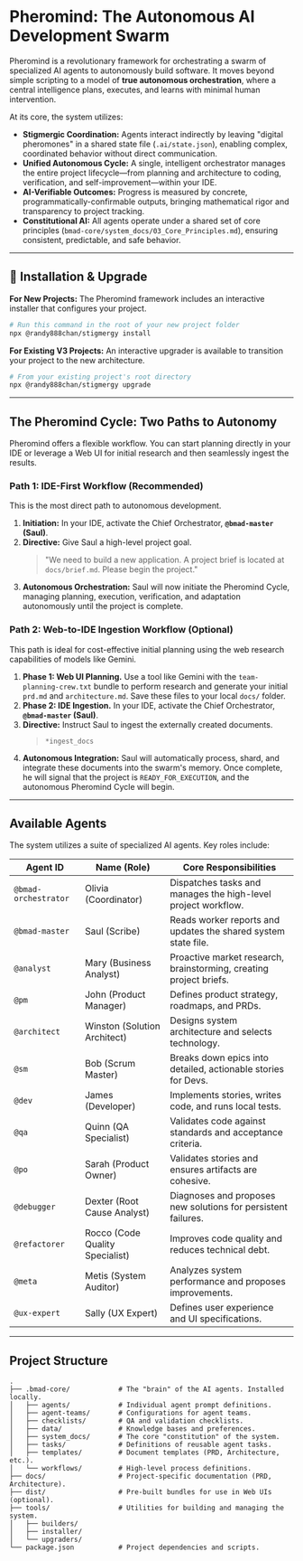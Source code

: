 # Pheromind: The Autonomous AI Development Swarm

Pheromind is a revolutionary framework for orchestrating a swarm of specialized AI agents to autonomously build software. It moves beyond simple scripting to a model of **true autonomous orchestration**, where a central intelligence plans, executes, and learns with minimal human intervention.

At its core, the system utilizes:

- **Stigmergic Coordination:** Agents interact indirectly by leaving "digital pheromones" in a shared state file (`.ai/state.json`), enabling complex, coordinated behavior without direct communication.
- **Unified Autonomous Cycle:** A single, intelligent orchestrator manages the entire project lifecycle—from planning and architecture to coding, verification, and self-improvement—within your IDE.
- **AI-Verifiable Outcomes:** Progress is measured by concrete, programmatically-confirmable outputs, bringing mathematical rigor and transparency to project tracking.
- **Constitutional AI:** All agents operate under a shared set of core principles (`bmad-core/system_docs/03_Core_Principles.md`), ensuring consistent, predictable, and safe behavior.

---

## 🚀 Installation & Upgrade

**For New Projects:**
The Pheromind framework includes an interactive installer that configures your project.
```bash
# Run this command in the root of your new project folder
npx @randy888chan/stigmergy install
```

**For Existing V3 Projects:**
An interactive upgrader is available to transition your project to the new architecture.
```bash
# From your existing project's root directory
npx @randy888chan/stigmergy upgrade
```

---

## The Pheromind Cycle: Two Paths to Autonomy

Pheromind offers a flexible workflow. You can start planning directly in your IDE or leverage a Web UI for initial research and then seamlessly ingest the results.

### Path 1: IDE-First Workflow (Recommended)

This is the most direct path to autonomous development.

1.  **Initiation:** In your IDE, activate the Chief Orchestrator, **`@bmad-master` (Saul)**.
2.  **Directive:** Give Saul a high-level project goal.
    > "We need to build a new application. A project brief is located at `docs/brief.md`. Please begin the project."
3.  **Autonomous Orchestration:** Saul will now initiate the Pheromind Cycle, managing planning, execution, verification, and adaptation autonomously until the project is complete.

### Path 2: Web-to-IDE Ingestion Workflow (Optional)

This path is ideal for cost-effective initial planning using the web research capabilities of models like Gemini.

1.  **Phase 1: Web UI Planning.** Use a tool like Gemini with the `team-planning-crew.txt` bundle to perform research and generate your initial `prd.md` and `architecture.md`. Save these files to your local `docs/` folder.
2.  **Phase 2: IDE Ingestion.** In your IDE, activate the Chief Orchestrator, **`@bmad-master` (Saul)**.
3.  **Directive:** Instruct Saul to ingest the externally created documents.
    > `*ingest_docs`
4.  **Autonomous Integration:** Saul will automatically process, shard, and integrate these documents into the swarm's memory. Once complete, he will signal that the project is `READY_FOR_EXECUTION`, and the autonomous Pheromind Cycle will begin.

---

## Available Agents

The system utilizes a suite of specialized AI agents. Key roles include:

| Agent ID              | Name (Role)                             | Core Responsibilities                                          |
| --------------------- | --------------------------------------- | -------------------------------------------------------------- |
| `@bmad-orchestrator`  | Olivia (Coordinator)                    | Dispatches tasks and manages the high-level project workflow.    |
| `@bmad-master`        | Saul (Scribe)                           | Reads worker reports and updates the shared system state file.   |
| `@analyst`            | Mary (Business Analyst)                 | Proactive market research, brainstorming, creating project briefs. |
| `@pm`                 | John (Product Manager)                  | Defines product strategy, roadmaps, and PRDs.                  |
| `@architect`          | Winston (Solution Architect)            | Designs system architecture and selects technology.              |
| `@sm`                 | Bob (Scrum Master)                      | Breaks down epics into detailed, actionable stories for Devs.  |
| `@dev`                | James (Developer)                       | Implements stories, writes code, and runs local tests.         |
| `@qa`                 | Quinn (QA Specialist)                   | Validates code against standards and acceptance criteria.      |
| `@po`                 | Sarah (Product Owner)                   | Validates stories and ensures artifacts are cohesive.          |
| `@debugger`           | Dexter (Root Cause Analyst)             | Diagnoses and proposes new solutions for persistent failures.  |
| `@refactorer`         | Rocco (Code Quality Specialist)         | Improves code quality and reduces technical debt.              |
| `@meta`               | Metis (System Auditor)                  | Analyzes system performance and proposes improvements.         |
| `@ux-expert`          | Sally (UX Expert)                       | Defines user experience and UI specifications.                 |

---

## Project Structure

```plaintext
.
├── .bmad-core/            # The "brain" of the AI agents. Installed locally.
│   ├── agents/            # Individual agent prompt definitions.
│   ├── agent-teams/       # Configurations for agent teams.
│   ├── checklists/        # QA and validation checklists.
│   ├── data/              # Knowledge bases and preferences.
│   ├── system_docs/       # The core "constitution" of the system.
│   ├── tasks/             # Definitions of reusable agent tasks.
│   ├── templates/         # Document templates (PRD, Architecture, etc.).
│   └── workflows/         # High-level process definitions.
├── docs/                  # Project-specific documentation (PRD, Architecture).
├── dist/                  # Pre-built bundles for use in Web UIs (optional).
├── tools/                 # Utilities for building and managing the system.
│   ├── builders/
│   ├── installer/
│   └── upgraders/
└── package.json           # Project dependencies and scripts.
```

